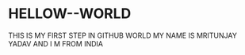 # HELLOW--WORLD
THIS IS  MY FIRST STEP IN GITHUB WORLD
MY NAME IS MRITUNJAY YADAV AND I M FROM INDIA
